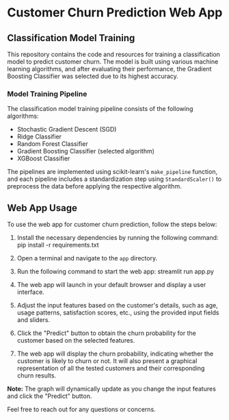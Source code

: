 # Customer Churn Prediction Web App

## Classification Model Training

This repository contains the code and resources for training a classification model to predict customer churn. The model is built using various machine learning algorithms, and after evaluating their performance, the Gradient Boosting Classifier was selected due to its highest accuracy.

### Model Training Pipeline

The classification model training pipeline consists of the following algorithms:

- Stochastic Gradient Descent (SGD)
- Ridge Classifier
- Random Forest Classifier
- Gradient Boosting Classifier (selected algorithm)
- XGBoost Classifier

The pipelines are implemented using scikit-learn's `make_pipeline` function, and each pipeline includes a standardization step using `StandardScaler()` to preprocess the data before applying the respective algorithm.

## Web App Usage

To use the web app for customer churn prediction, follow the steps below:

1. Install the necessary dependencies by running the following command: pip install -r requirements.txt

2. Open a terminal and navigate to the `app` directory.

3. Run the following command to start the web app: streamlit run app.py

4. The web app will launch in your default browser and display a user interface.

5. Adjust the input features based on the customer's details, such as age, usage patterns, satisfaction scores, etc., using the provided input fields and sliders.

6. Click the "Predict" button to obtain the churn probability for the customer based on the selected features.

7. The web app will display the churn probability, indicating whether the customer is likely to churn or not. It will also present a graphical representation of all the tested customers and their corresponding churn results.

**Note:** The graph will dynamically update as you change the input features and click the "Predict" button.


Feel free to reach out for any questions or concerns.



